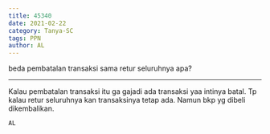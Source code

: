 ```yaml
---
title: 45340
date: 2021-02-22
category: Tanya-SC
tags: PPN
author: AL
---
```


beda pembatalan transaksi sama retur seluruhnya apa?

---

Kalau pembatalan transaksi itu ga gajadi ada transaksi yaa intinya batal. Tp kalau retur seluruhnya kan transaksinya tetap ada. Namun bkp yg dibeli dikembalikan.

`AL`
